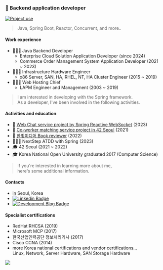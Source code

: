 ### 👋 Backend application developer

[![Project use](https://skillicons.dev/icons?i=java,kotlin,gradle,spring,mysql,mongodb,kafka,linux,docker,idea&theme=dark)](#)

> Java, Spring Boot, Reactor, Concurrent, and more..

#### Work experience

- 🏃🏻‍♂️ Java Backend Developer
  - Enterprise Cloud Solution Application Developer (since 2024)
  - Commerce Order Management System Application Developer (2021 ~ 2023)
- 🧍🏻‍♂️ Infrastructure Hardware Engineer
  - x86 Server, SAN, HA, RHEL, NT, HA Cluster Engineer (2015 ~ 2019)
- 🧍🏻‍♂️ Web Hosting Chief
  - LAPM Engineer and Management (2003 ~ 2019)

> I am interested in developing with the Spring framework.  
> As a developer, I've been involved in the following activities.

#### Activities and education

- 📍 [Web Chat service project by Spring Reactive WebSocket](https://github.com/platanus-kr/plata-anywhere-chat) (2023)
- 📍 [Co-worker matching service project in 42 Seoul](https://github.com/innovationacademy-kr/swlabs-helper) (2021)
- 📍 [한빛미디어 Book reviewer](https://platanus.me/post/category/blog/book) (2022)
- 🧑🏻‍🏫 NextStep ATDD with Spring (2023)
- 🎓 42 Seoul (2021 ~ 2022)
- 🎓 Korea National Open University graduated 2017 (Computer Science)

> If you're interested in learning more about me,  
> here's some additional information.

#### Contacts

- in Seoul, Korea
- [![Linkedin Badge](https://img.shields.io/badge/-LinkedIn-blue?style=flat-square&logo=Linkedin&logoColor=white&link=https://www.linkedin.com/in/kangmincheol/)](https://www.linkedin.com/in/kangmincheol/)
- [![Development Blog Badge](https://img.shields.io/badge/-Development%20Blog-grey?style=flat-square&logo=WordPress&logoColor=white&link=https://platanus.me/)](https://platanus.me/)

#### Specialist certifications

- RedHat RHCSA (2019)
- Microsoft MCP (2017)
- 한국산업인력공단 정보처리기사 (2017)
- Cisco CCNA (2014)
- more Korea national certifications and vendor certifications...  
  Linux, Network, Server Hardware, SAN Storage Hardware

<a href="#"><img src="https://img.shields.io/badge/Hit_1/123-333333?logoColor=white"></a>
